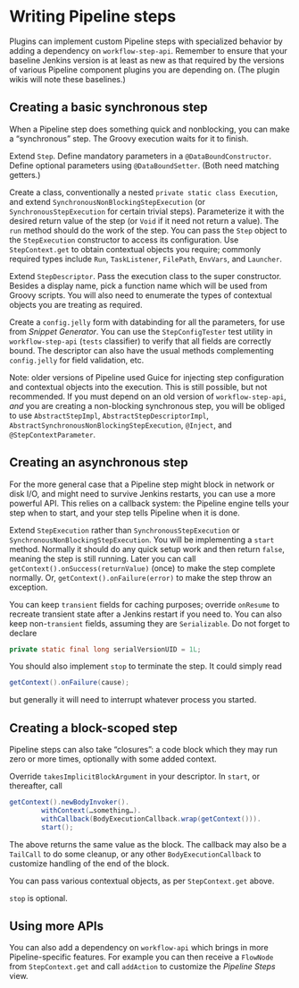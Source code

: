 # Writing Pipeline steps

Plugins can implement custom Pipeline steps with specialized behavior by adding a dependency on `workflow-step-api`.
Remember to ensure that your baseline Jenkins version is at least as new as that required by the versions of various Pipeline component plugins you are depending on.
(The plugin wikis will note these baselines.)

## Creating a basic synchronous step

When a Pipeline step does something quick and nonblocking, you can make a “synchronous” step.
The Groovy execution waits for it to finish.

Extend `Step`.
Define mandatory parameters in a `@DataBoundConstructor`.
Define optional parameters using `@DataBoundSetter`.
(Both need matching getters.)

Create a class, conventionally a nested `private static class Execution`, and extend `SynchronousNonBlockingStepExecution` (or `SynchronousStepExecution` for certain trivial steps).
Parameterize it with the desired return value of the step (or `Void` if it need not return a value).
The `run` method should do the work of the step.
You can pass the `Step` object to the `StepExecution` constructor to access its configuration.
Use `StepContext.get` to obtain contextual objects you require;
commonly required types include `Run`, `TaskListener`, `FilePath`, `EnvVars`, and `Launcher`.

Extend `StepDescriptor`.
Pass the execution class to the super constructor.
Besides a display name, pick a function name which will be used from Groovy scripts.
You will also need to enumerate the types of contextual objects you are treating as required.

Create a `config.jelly` form with databinding for all the parameters, for use from _Snippet Generator_.
You can use the `StepConfigTester` test utility in `workflow-step-api` (`tests` classifier) to verify that all fields are correctly bound.
The descriptor can also have the usual methods complementing `config.jelly` for field validation, etc.

Note: older versions of Pipeline used Guice for injecting step configuration and contextual objects into the execution.
This is still possible, but not recommended.
If you must depend on an old version of `workflow-step-api`,
*and* you are creating a non-blocking synchronous step, you will be obliged to use `AbstractStepImpl`, `AbstractStepDescriptorImpl`, `AbstractSynchronousNonBlockingStepExecution`, `@Inject`, and `@StepContextParameter`.

## Creating an asynchronous step

For the more general case that a Pipeline step might block in network or disk I/O, and might need to survive Jenkins restarts, you can use a more powerful API.
This relies on a callback system: the Pipeline engine tells your step when to start, and your step tells Pipeline when it is done.

Extend `StepExecution` rather than `SynchronousStepExecution` or `SynchronousNonBlockingStepExecution`.
You will be implementing a `start` method.
Normally it should do any quick setup work and then return `false`, meaning the step is still running.
Later you can call `getContext().onSuccess(returnValue)` (once) to make the step complete normally.
Or, `getContext().onFailure(error)` to make the step throw an exception.

You can keep `transient` fields for caching purposes; override `onResume` to recreate transient state after a Jenkins restart if you need to.
You can also keep non-`transient` fields, assuming they are `Serializable`.
Do not forget to declare

```java
private static final long serialVersionUID = 1L;
```

You should also implement `stop` to terminate the step.
It could simply read

```java
getContext().onFailure(cause);
```

but generally it will need to interrupt whatever process you started.

## Creating a block-scoped step

Pipeline steps can also take “closures”: a code block which they may run zero or more times, optionally with some added context.

Override `takesImplicitBlockArgument` in your descriptor.
In `start`, or thereafter, call

```java
getContext().newBodyInvoker().
        withContext(…something…).
        withCallback(BodyExecutionCallback.wrap(getContext())).
        start();
```

The above returns the same value as the block.
The callback may also be a `TailCall` to do some cleanup,
or any other `BodyExecutionCallback` to customize handling of the end of the block.

You can pass various contextual objects, as per `StepContext.get` above.

`stop` is optional.

## Using more APIs

You can also add a dependency on `workflow-api` which brings in more Pipeline-specific features.
For example you can then receive a `FlowNode` from `StepContext.get` and call `addAction` to customize the _Pipeline Steps_ view.
